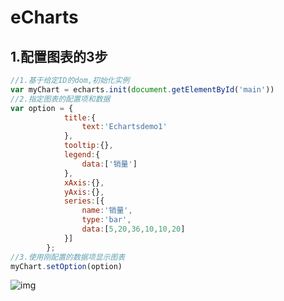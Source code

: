 # eCharts

## 1.配置图表的3步

```javascript
//1.基于给定ID的dom,初始化实例
var myChart = echarts.init(document.getElementById('main'))
//2.指定图表的配置项和数据
var option = {
			title:{
				text:'Echartsdemo1'
			},
			tooltip:{},
			legend:{
				data:['销量']
			},
			xAxis:{},
			yAxis:{},
			series:[{
				name:'销量',
				type:'bar',
				data:[5,20,36,10,10,20]
			}]
		};
//3.使用刚配置的数据项显示图表
myChart.setOption(option)
```

![img](https://echarts.apache.org/zh/documents/asset/img/basic-concepts-overview/components.jpg)


